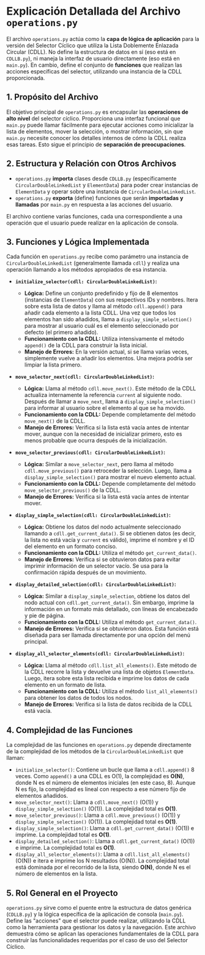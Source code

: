 # Explicación Detallada del Archivo `operations.py`

El archivo `operations.py` actúa como la **capa de lógica de aplicación** para la versión del Selector Cíclico que utiliza la Lista Doblemente Enlazada Circular (CDLL). No define la estructura de datos en sí (eso está en `CDLLB.py`), ni maneja la interfaz de usuario directamente (eso está en `main.py`). En cambio, define el conjunto de **funciones** que realizan las acciones específicas del selector, utilizando una instancia de la CDLL proporcionada.

## 1. Propósito del Archivo

El objetivo principal de `operations.py` es encapsular las **operaciones de alto nivel** del selector cíclico. Proporciona una interfaz funcional que `main.py` puede llamar fácilmente para ejecutar acciones como inicializar la lista de elementos, mover la selección, o mostrar información, sin que `main.py` necesite conocer los detalles internos de cómo la CDLL realiza esas tareas. Esto sigue el principio de **separación de preocupaciones**.

## 2. Estructura y Relación con Otros Archivos

*   `operations.py` **importa** clases desde `CDLLB.py` (específicamente `CircularDoubleLinkedList` y `ElementData`) para poder crear instancias de `ElementData` y operar sobre una instancia de `CircularDoubleLinkedList`.
*   `operations.py` **exporta** (define) funciones que serán **importadas y llamadas** por `main.py` en respuesta a las acciones del usuario.

El archivo contiene varias funciones, cada una correspondiente a una operación que el usuario puede realizar en la aplicación de consola.

## 3. Funciones y Lógica Implementada

Cada función en `operations.py` recibe como parámetro una instancia de `CircularDoubleLinkedList` (generalmente llamada `cdll`) y realiza una operación llamando a los métodos apropiados de esa instancia.

*   **`initialize_selector(cdll: CircularDoubleLinkedList)`:**
    *   **Lógica:** Define un conjunto predefinido y fijo de 8 elementos (instancias de `ElementData`) con sus respectivos IDs y nombres. Itera sobre esta lista de datos y llama al método `cdll.append()` para añadir cada elemento a la lista CDLL. Una vez que todos los elementos han sido añadidos, llama a `display_simple_selection()` para mostrar al usuario cuál es el elemento seleccionado por defecto (el primero añadido).
    *   **Funcionamiento con la CDLL:** Utiliza intensivamente el método `append()` de la CDLL para construir la lista inicial.
    *   **Manejo de Errores:** En la versión actual, si se llama varias veces, simplemente vuelve a añadir los elementos. Una mejora podría ser limpiar la lista primero.

*   **`move_selector_next(cdll: CircularDoubleLinkedList)`:**
    *   **Lógica:** Llama al método `cdll.move_next()`. Este método de la CDLL actualiza internamente la referencia `current` al siguiente nodo. Después de llamar a `move_next`, llama a `display_simple_selection()` para informar al usuario sobre el elemento al que se ha movido.
    *   **Funcionamiento con la CDLL:** Depende completamente del método `move_next()` de la CDLL.
    *   **Manejo de Errores:** Verifica si la lista está vacía antes de intentar mover, aunque con la necesidad de inicializar primero, esto es menos probable que ocurra después de la inicialización.

*   **`move_selector_previous(cdll: CircularDoubleLinkedList)`:**
    *   **Lógica:** Similar a `move_selector_next`, pero llama al método `cdll.move_previous()` para retroceder la selección. Luego, llama a `display_simple_selection()` para mostrar el nuevo elemento actual.
    *   **Funcionamiento con la CDLL:** Depende completamente del método `move_selector_previous()` de la CDLL.
    *   **Manejo de Errores:** Verifica si la lista está vacía antes de intentar mover.

*   **`display_simple_selection(cdll: CircularDoubleLinkedList)`:**
    *   **Lógica:** Obtiene los datos del nodo actualmente seleccionado llamando a `cdll.get_current_data()`. Si se obtienen datos (es decir, la lista no está vacía y `current` es válido), imprime el nombre y el ID del elemento en un formato conciso.
    *   **Funcionamiento con la CDLL:** Utiliza el método `get_current_data()`.
    *   **Manejo de Errores:** Verifica si se obtuvieron datos para evitar imprimir información de un selector vacío. Se usa para la confirmación rápida después de un movimiento.

*   **`display_detailed_selection(cdll: CircularDoubleLinkedList)`:**
    *   **Lógica:** Similar a `display_simple_selection`, obtiene los datos del nodo actual con `cdll.get_current_data()`. Sin embargo, imprime la información en un formato más detallado, con líneas de encabezado y pie de página.
    *   **Funcionamiento con la CDLL:** Utiliza el método `get_current_data()`.
    *   **Manejo de Errores:** Verifica si se obtuvieron datos. Esta función está diseñada para ser llamada directamente por una opción del menú principal.

*   **`display_all_selector_elements(cdll: CircularDoubleLinkedList)`:**
    *   **Lógica:** Llama al método `cdll.list_all_elements()`. Este método de la CDLL recorre la lista y devuelve una lista de objetos `ElementData`. Luego, itera sobre esta lista recibida e imprime los datos de cada elemento en un formato de lista.
    *   **Funcionamiento con la CDLL:** Utiliza el método `list_all_elements()` para obtener los datos de todos los nodos.
    *   **Manejo de Errores:** Verifica si la lista de datos recibida de la CDLL está vacía.

## 4. Complejidad de las Funciones

La complejidad de las funciones en `operations.py` depende directamente de la complejidad de los métodos de la `CircularDoubleLinkedList` que llaman:

*   `initialize_selector()`: Contiene un bucle que llama a `cdll.append()` 8 veces. Como `append()` a una CDLL es O(1), la complejidad es **O(N)**, donde N es el número de elementos iniciales (en este caso, 8). Aunque N es fijo, la complejidad es lineal con respecto a ese número fijo de elementos añadidos.
*   `move_selector_next()`: Llama a `cdll.move_next()` (O(1)) y `display_simple_selection()` (O(1)). La complejidad total es **O(1)**.
*   `move_selector_previous()`: Llama a `cdll.move_previous()` (O(1)) y `display_simple_selection()` (O(1)). La complejidad total es **O(1)**.
*   `display_simple_selection()`: Llama a `cdll.get_current_data()` (O(1)) e imprime. La complejidad total es **O(1)**.
*   `display_detailed_selection()`: Llama a `cdll.get_current_data()` (O(1)) e imprime. La complejidad total es **O(1)**.
*   `display_all_selector_elements()`: Llama a `cdll.list_all_elements()` (O(N)) e itera e imprime los N resultados (O(N)). La complejidad total está dominada por el recorrido de la lista, siendo **O(N)**, donde N es el número de elementos en la lista.

## 5. Rol General en el Proyecto

`operations.py` sirve como el puente entre la estructura de datos genérica (`CDLLB.py`) y la lógica específica de la aplicación de consola (`main.py`). Define las "acciones" que el selector puede realizar, utilizando la CDLL como la herramienta para gestionar los datos y la navegación. Este archivo demuestra cómo se aplican las operaciones fundamentales de la CDLL para construir las funcionalidades requeridas por el caso de uso del Selector Cíclico.
